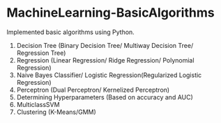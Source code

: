 # MachineLearning-BasicAlgorithms
Implemented basic algorithms using Python.
  1. Decision Tree (Binary Decision Tree/ Multiway Decision Tree/ Regression Tree)
  2. Regression (Linear Regression/ Ridge Regression/ Polynomial Regression)
  3. Naive Bayes Classifier/ Logistic Regression(Regularized Logistic Regression)
  4. Perceptron (Dual Perceptron/ Kernelized Perceptron)
  5. Determining Hyperparameters (Based on accuracy and AUC)
  6. MulticlassSVM
  7. Clustering (K-Means/GMM)
